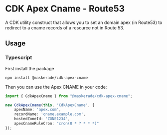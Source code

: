 # CDK Apex Cname - Route53

A CDK utility construct that allows you to set an domain apex (in Route53) to redirect to a cname records of a resource 
not in Route 53. 

## Usage
### Typescript

First install the package 
```
npm install @maskerade/cdk-apex-cname
```


Then you can use the Apex CNAME in your code:

```ts
import { CdkApexCname } from "@maskerade/cdk-apex-cname";

new CdkApexCname(this, 'CdkApexCname', {
    apexName: 'apex.com',
    recordName: 'cname.example.com',
    hostedZoneId: 'ZONE1234',
    apexCnameRuleCron: "cron(0 * ? * * *)"
});
```

